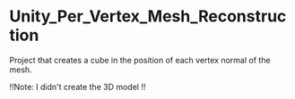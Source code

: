 # Unity_Per_Vertex_Mesh_Reconstruction

Project that creates a cube in the position of each vertex normal of the mesh. 

!!Note: I didn't create the 3D model !!
